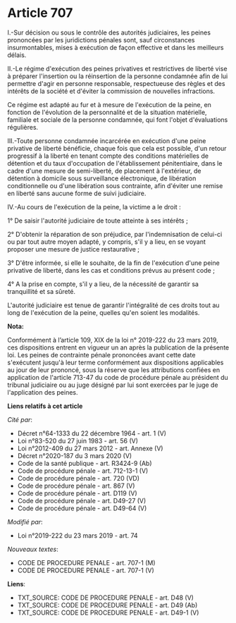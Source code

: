 # Article 707

I.-Sur décision ou sous le contrôle des autorités judiciaires, les peines prononcées par les juridictions pénales sont, sauf
circonstances insurmontables, mises à exécution de façon effective et dans les meilleurs délais. 

II.-Le régime d'exécution des peines privatives et restrictives de liberté vise à préparer l'insertion ou la réinsertion de
la personne condamnée afin de lui permettre d'agir en personne responsable, respectueuse des règles et des intérêts de la
société et d'éviter la commission de nouvelles infractions. 

Ce régime est adapté au fur et à mesure de l'exécution de la peine, en fonction de l'évolution de la personnalité et de la
situation matérielle, familiale et sociale de la personne condamnée, qui font l'objet d'évaluations régulières. 

III.-Toute personne condamnée incarcérée en exécution d'une peine privative de liberté bénéficie, chaque fois que cela est
possible, d'un retour progressif à la liberté en tenant compte des conditions matérielles de détention et du taux
d'occupation de l'établissement pénitentiaire, dans le cadre d'une mesure de semi-liberté, de placement à l'extérieur, de
détention à domicile sous surveillance électronique, de libération conditionnelle ou d'une libération sous contrainte, afin
d'éviter une remise en liberté sans aucune forme de suivi judiciaire. 

IV.-Au cours de l'exécution de la peine, la victime a le droit : 

1° De saisir l'autorité judiciaire de toute atteinte à ses intérêts ; 

2° D'obtenir la réparation de son préjudice, par l'indemnisation de celui-ci ou par tout autre moyen adapté, y compris, s'il
y a lieu, en se voyant proposer une mesure de justice restaurative ; 

3° D'être informée, si elle le souhaite, de la fin de l'exécution d'une peine privative de liberté, dans les cas et
conditions prévus au présent code ; 

4° A la prise en compte, s'il y a lieu, de la nécessité de garantir sa tranquillité et sa sûreté. 

L'autorité judiciaire est tenue de garantir l'intégralité de ces droits tout au long de l'exécution de la peine, quelles
qu'en soient les modalités.

**Nota:**

Conformément à l’article 109, XIX de la loi n° 2019-222 du 23 mars 2019, ces dispositions entrent en vigueur un an après la
publication de la présente loi. Les peines de contrainte pénale prononcées avant cette date s'exécutent jusqu'à leur terme
conformément aux dispositions applicables au jour de leur prononcé, sous la réserve que les attributions confiées en
application de l'article 713-47 du code de procédure pénale au président du tribunal judiciaire ou au juge désigné par lui
sont exercées par le juge de l'application des peines.

**Liens relatifs à cet article**

_Cité par_:

  - Décret n°64-1333 du 22 décembre 1964 - art. 1 (V)
  - Loi n°83-520 du 27 juin 1983 - art. 56 (V)
  - Loi n°2012-409  du 27 mars 2012 - art. Annexe (V)
  - Décret n°2020-187 du 3 mars 2020 (V)
  - Code de la santé publique - art. R3424-9 (Ab)
  - Code de procédure pénale - art. 712-13-1 (V)
  - Code de procédure pénale - art. 720 (VD)
  - Code de procédure pénale - art. 867 (V)
  - Code de procédure pénale - art. D119 (V)
  - Code de procédure pénale - art. D49-27 (V)
  - Code de procédure pénale - art. D49-64 (V)

_Modifié par_:

  - Loi n°2019-222 du 23 mars 2019 - art. 74

_Nouveaux textes_:

  - CODE DE PROCEDURE PENALE - art. 707-1 (M)
  - CODE DE PROCEDURE PENALE - art. 707-1 (V)

**Liens**:

  - TXT_SOURCE: CODE DE PROCEDURE PENALE - art. D48 (V)
  - TXT_SOURCE: CODE DE PROCEDURE PENALE - art. D49 (Ab)
  - TXT_SOURCE: CODE DE PROCEDURE PENALE - art. D49-1 (V)
